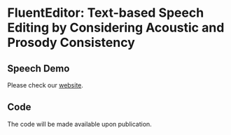 # FluentEditor: Text-based Speech Editing by Considering Acoustic and Prosody Consistency
 

<!--## Introduction
This is an implementation of the following paper.
> [FluentEditor: Text-based Speech Editing by Considering Acoustic and Prosody Consistency.](https://arxiv.org/abs/2309.11725)
 

 [Rui Liu](https://ttslr.github.io/), Jiatian Xi, [Ziyue Jiang](https://scholar.google.com/citations?user=wDgSBssAAAAJ&hl=zh-CN), [Haizhou Li](https://colips.org/~eleliha/).
 

[![arXiv](https://img.shields.io/badge/arXiv-Paper-<COLOR>.svg)]([https://arxiv.org/abs/2309.11725])

-->

## Speech Demo

Please check our [website](https://AI-S2-Lab.github.io/FluentEditor).

<!--[website](https://AI-S2-Lab.github.io/FluentEditor).-->

## Code

The code will be made available upon publication.
